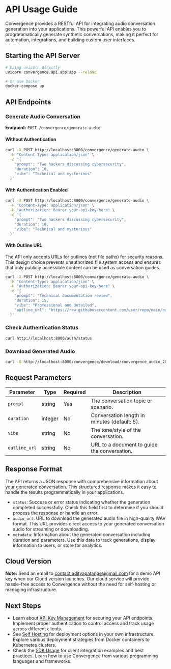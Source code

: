 # API Usage Guide

Convergence provides a RESTful API for integrating audio conversation generation into your applications.
This powerful API enables you to programmatically generate synthetic conversations, making it perfect for automation, integrations, and building custom user interfaces.

## Starting the API Server

```bash
# Using uvicorn directly
uvicorn convergence.api.app:app --reload

# Or use Docker
docker-compose up
```

## API Endpoints

### Generate Audio Conversation

**Endpoint:** `POST /convergence/generate-audio`

#### Without Authentication

```bash
curl -X POST http://localhost:8000/convergence/generate-audio \
  -H "Content-Type: application/json" \
  -d '{
    "prompt": "Two hackers discussing cybersecurity",
    "duration": 10,
    "vibe": "Technical and mysterious"
  }'
```

#### With Authentication Enabled

```bash
curl -X POST http://localhost:8000/convergence/generate-audio \
  -H "Content-Type: application/json" \
  -H "Authorization: Bearer your-api-key-here" \
  -d '{
    "prompt": "Two hackers discussing cybersecurity",
    "duration": 10,
    "vibe": "Technical and mysterious"
  }'
```

#### With Outline URL

The API only accepts URLs for outlines (not file paths) for security reasons.
This design choice prevents unauthorized file system access and ensures that only publicly accessible content can be used as conversation guides.

```bash
curl -X POST http://localhost:8000/convergence/generate-audio \
  -H "Content-Type: application/json" \
  -H "Authorization: Bearer your-api-key-here" \
  -d '{
    "prompt": "Technical documentation review",
    "duration": 15,
    "vibe": "Professional and detailed",
    "outline_url": "https://raw.githubusercontent.com/user/repo/main/outline.md"
  }'
```

### Check Authentication Status

```bash
curl http://localhost:8000/auth/status
```

### Download Generated Audio

```bash
curl -O http://localhost:8000/convergence/download/convergence_audio_20240101_120000.wav
```

## Request Parameters

| Parameter | Type | Required | Description |
|-----------|------|----------|-------------|
| `prompt` | string | Yes | The conversation topic or scenario. |
| `duration` | integer | No | Conversation length in minutes (default: 5). |
| `vibe` | string | No | The tone/style of the conversation. |
| `outline_url` | string | No | URL to a document to guide the conversation. |

## Response Format

The API returns a JSON response with comprehensive information about your generated conversation.
This structured response makes it easy to handle the results programmatically in your applications.
- `status`: Success or error status indicating whether the generation completed successfully.
  Check this field first to determine if you should process the response or handle an error.
- `audio_url`: URL to download the generated audio file in high-quality WAV format.
  This URL provides direct access to your generated conversation audio for streaming or downloading.
- `metadata`: Information about the generated conversation including duration and parameters.
  Use this data to track generations, display information to users, or store for analytics.

## Cloud Version

**Note:** Send an email to contact.adityapatange@gmail.com for a demo API key when our Cloud version launches.
Our cloud service will provide hassle-free access to Convergence without the need for self-hosting or managing infrastructure.

## Next Steps

- Learn about [API Key Management](API_KEY_MANAGEMENT) for securing your API endpoints.
  Implement proper authentication to control access and track usage across different clients.
- See [Self Hosting](SELF_HOST) for deployment options in your own infrastructure.
  Explore various deployment strategies from Docker containers to Kubernetes clusters.
- Check the [SDK Usage](SDK_USAGE) for client integration examples and best practices.
  Learn how to use Convergence from various programming languages and frameworks.